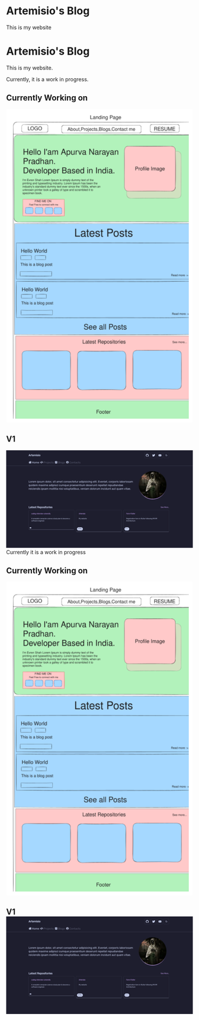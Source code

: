 # Artemisio's Blog
This is my website
# Artemisio's Blog
This is my website.

Currently, it is a work in progress.

## Currently Working on 
![Version 2](/public/V2.svg)

## V1
![Version 1](/public/V1.png)
Currently it is a work in progress

## Currently Working on 
![Version 2](/public/V2.svg)

 ## V1![Version 1](/public/V1.png)


